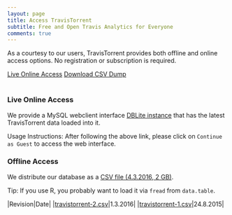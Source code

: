 ```yaml
---
layout: page
title: Access TravisTorrent
subtitle: Free and Open Travis Analytics for Everyone
comments: true
---
```


As a courtesy to our users, TravisTorrent provides both offline and online
access options. No registration or subscription is required.

<div class="get-started-wrap"><a class="btn btn-success btn-lg get-started-btn" href="http://travistorrent.testroots.org/dblite/">Live Online Access</a> <a class="btn btn-success btn-lg get-started-btn" href="">Download CSV Dump</a></div>
<br>

### Live Online Access
We provide a MySQL webclient interface [DBLite instance](http://travistorrent.testroots.org/dblite/) that
has the latest TravisTorrent data loaded into it.

Usage Instructions: After following the above link, please click on `Continue as Guest` to access the web interface.

### Offline Access
We distribute our database as a [CSV file (4.3.2016, 2 GB)]().

Tip: If you use R, you probably want to load it via `fread` from `data.table`.

|Revision|Date|
|[travistorrent-2.csv]()|1.3.2016|
|[travistorrent-1.csv]()|24.8.2015|